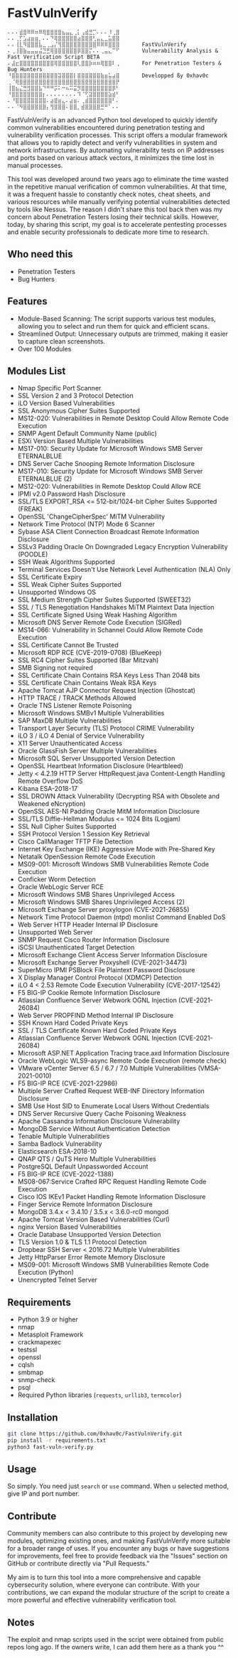 # FastVulnVerify

```
⠄⠄⠄⣾⣿⠿⠿⠶⠿⢿⣿⣿⣿⣿⣦⣤⣄⢀⡅⢠⣾⣛⡉⠄⠄⠄⠸⢀⣿
⠄⠄⢀⡋⣡⣴⣶⣶⡀⠄⠄⠙⢿⣿⣿⣿⣿⣿⣴⣿⣿⣿⢃⣤⣄⣀⣥⣿⣿
⠄⠄⢸⣇⠻⣿⣿⣿⣧⣀⢀⣠⡌⢻⣿⣿⣿⣿⣿⣿⣿⣿⣿⠿⠿⠿⣿⣿⣿       FastVulnVerify
⠄⢀⢸⣿⣷⣤⣤⣤⣬⣙⣛⢿⣿⣿⣿⣿⣿⣿⡿⣿⣿⡍⠄⠄⢀⣤⣄⠉⠋       Vulnerability Analysis & Fast Verification Script BETA
⠄⣼⣖⣿⣿⣿⣿⣿⣿⣿⣿⣿⢿⣿⣿⣿⣿⣿⢇⣿⣿⡷⠶⠶⢿⣿⣿⠇⢀       For Penetration Testers & Bug Hunters
⠘⣿⣿⣿⣿⣿⣿⣿⣿⣿⣿⣿⣿⣽⣿⣿⣿⡇⣿⣿⣿⣿⣿⣿⣷⣶⣥⣴⣿       Developped ßy 0xhav0c
⢀⠈⢿⣿⣿⣿⣿⣿⣿⣿⣿⣿⣿⣿⣿⣿⣿⣿⣿⣿⣿⣿⣿⣿⣿⣿⣿⣿⡟
⢸⣿⣦⣌⣛⣻⣿⣿⣧⠙⠛⠛⡭⠅⠒⠦⠭⣭⡻⣿⣿⣿⣿⣿⣿⣿⣿⡿⠃
⠘⣿⣿⣿⣿⣿⣿⣿⣿⡆⠄⠄⠄⠄⠄⠄⠄⠄⠹⠈⢋⣽⣿⣿⣿⣿⣵⣾⠃
⠄⠘⣿⣿⣿⣿⣿⣿⣿⣿⠄⣴⣿⣶⣄⠄⣴⣶⠄⢀⣾⣿⣿⣿⣿⣿⣿⠃⠄
⠄⠄⠈⠻⣿⣿⣿⣿⣿⣿⡄⢻⣿⣿⣿⠄⣿⣿⡀⣾⣿⣿⣿⣿⣛⠛⠁⠄⠄
```

FastVulnVerify is an advanced Python tool developed to quickly identify common vulnerabilities encountered during penetration testing and vulnerability verification processes. This script offers a modular framework that allows you to rapidly detect and verify vulnerabilities in system and network infrastructures. By automating vulnerability tests on IP addresses and ports based on various attack vectors, it minimizes the time lost in manual processes.

This tool was developed around two years ago to eliminate the time wasted in the repetitive manual verification of common vulnerabilities. At that time, it was a frequent hassle to constantly check notes, cheat sheets, and various resources while manually verifying potential vulnerabilities detected by tools like Nessus. The reason I didn't share this tool back then was my concern about Penetration Testers losing their technical skills. However, today, by sharing this script, my goal is to accelerate pentesting processes and enable security professionals to dedicate more time to research.

## Who need this

- Penetration Testers
- Bug Hunters

## Features

- Module-Based Scanning: The script supports various test modules, allowing you to select and run them for quick and efficient scans.
- Streamlined Output: Unnecessary outputs are trimmed, making it easier to capture clean screenshots.
- Over 100 Modules

## Modules List

- Nmap Specific Port Scanner
- SSL Version 2 and 3 Protocol Detection
- iLO Version Based Vulnerabilities
- SSL Anonymous Cipher Suites Supported
- MS12-020: Vulnerabilities in Remote Desktop Could Allow Remote Code Execution
- SNMP Agent Default Community Name (public)
- ESXi Version Based Multiple Vulnerabilities
- MS17-010: Security Update for Microsoft Windows SMB Server ETERNALBLUE
- DNS Server Cache Snooping Remote Information Disclosure
- MS17-010: Security Update for Microsoft Windows SMB Server ETERNALBLUE (2)
- MS12-020: Vulnerabilities in Remote Desktop Could Allow RCE
- IPMI v2.0 Password Hash Disclosure
- SSL/TLS EXPORT_RSA <= 512-bit/1024-bit Cipher Suites Supported (FREAK)
- OpenSSL 'ChangeCipherSpec' MiTM Vulnerability
- Network Time Protocol (NTP) Mode 6 Scanner
- Sybase ASA Client Connection Broadcast Remote Information Disclosure
- SSLv3 Padding Oracle On Downgraded Legacy Encryption Vulnerability (POODLE)
- SSH Weak Algorithms Supported
- Terminal Services Doesn't Use Network Level Authentication (NLA) Only
- SSL Certificate Expiry
- SSL Weak Cipher Suites Supported
- Unsupported Windows OS
- SSL Medium Strength Cipher Suites Supported (SWEET32)
- SSL / TLS Renegotiation Handshakes MiTM Plaintext Data Injection
- SSL Certificate Signed Using Weak Hashing Algorithm
- Microsoft DNS Server Remote Code Execution (SIGRed)
- MS14-066: Vulnerability in Schannel Could Allow Remote Code Execution
- SSL Certificate Cannot Be Trusted
- Microsoft RDP RCE (CVE-2019-0708) (BlueKeep)
- SSL RC4 Cipher Suites Supported (Bar Mitzvah)
- SMB Signing not required
- SSL Certificate Chain Contains RSA Keys Less Than 2048 bits
- SSL Certificate Chain Contains Weak RSA Keys
- Apache Tomcat AJP Connector Request Injection (Ghostcat)
- HTTP TRACE / TRACK Methods Allowed
- Oracle TNS Listener Remote Poisoning
- Microsoft Windows SMBv1 Multiple Vulnerabilities
- SAP MaxDB Multiple Vulnerabilities
- Transport Layer Security (TLS) Protocol CRIME Vulnerability
- iLO 3 / iLO 4 Denial of Service Vulnerability
- X11 Server Unauthenticated Access
- Oracle GlassFish Server Multiple Vulnerabilities
- Microsoft SQL Server Unsupported Version Detection
- OpenSSL Heartbeat Information Disclosure (Heartbleed)
- Jetty < 4.2.19 HTTP Server HttpRequest.java Content-Length Handling Remote Overflow DoS
- Kibana ESA-2018-17
- SSL DROWN Attack Vulnerability (Decrypting RSA with Obsolete and Weakened eNcryption)
- OpenSSL AES-NI Padding Oracle MitM Information Disclosure
- SSL/TLS Diffie-Hellman Modulus <= 1024 Bits (Logjam)
- SSL Null Cipher Suites Supported
- SSH Protocol Version 1 Session Key Retrieval
- Cisco CallManager TFTP File Detection
- Internet Key Exchange (IKE) Aggressive Mode with Pre-Shared Key
- Netatalk OpenSession Remote Code Execution
- MS09-001: Microsoft Windows SMB Vulnerabilities Remote Code Execution
- Conficker Worm Detection
- Oracle WebLogic Server RCE
- Microsoft Windows SMB Shares Unprivileged Access
- Microsoft Windows SMB Shares Unprivileged Access (2)
- Microsoft Exchange Server proxylogon (CVE-2021-26855)
- Network Time Protocol Daemon (ntpd) monlist Command Enabled DoS
- Web Server HTTP Header Internal IP Disclosure
- Unsupported Web Server
- SNMP Request Cisco Router Information Disclosure
- iSCSI Unauthenticated Target Detection
- Microsoft Exchange Client Access Server Information Disclosure
- Microsoft Exchange Server Proxyshell (CVE-2021-34473)
- SuperMicro IPMI PSBlock File Plaintext Password Disclosure
- X Display Manager Control Protocol (XDMCP) Detection
- iLO 4 < 2.53 Remote Code Execution Vulnerability (CVE-2017-12542)
- F5 BIG-IP Cookie Remote Information Disclosure
- Atlassian Confluence Server Webwork OGNL Injection (CVE-2021-26084)
- Web Server PROPFIND Method Internal IP Disclosure
- SSH Known Hard Coded Private Keys
- SSL / TLS Certificate Known Hard Coded Private Keys
- Atlassian Confluence Server Webwork OGNL Injection (CVE-2021-26084)
- Microsoft ASP.NET Application Tracing trace.axd Information Disclosure
- Oracle WebLogic WLS9-async Remote Code Execution (remote check)
- VMware vCenter Server 6.5 / 6.7 / 7.0 Multiple Vulnerabilities (VMSA-2021-0010)
- F5 BIG-IP RCE (CVE-2021-22986)
- Multiple Server Crafted Request WEB-INF Directory Information Disclosure
- SMB Use Host SID to Enumerate Local Users Without Credentials
- DNS Server Recursive Query Cache Poisoning Weakness
- Apache Cassandra Information Disclosure Vulnerability
- MongoDB Service Without Authentication Detection
- Tenable Multiple Vulnerabilities
- Samba Badlock Vulnerability
- Elasticsearch ESA-2018-10
- QNAP QTS / QuTS Hero Multiple Vulnerabilities
- PostgreSQL Default Unpassworded Account
- F5 BIG-IP RCE (CVE-2022-1388)
- MS08-067:Service Crafted RPC Request Handling Remote Code Execution
- Cisco IOS IKEv1 Packet Handling Remote Information Disclosure
- Finger Service Remote Information Disclosure
- MongoDB 3.4.x < 3.4.10 / 3.5.x < 3.6.0-rc0 mongod
- Apache Tomcat Version Based Vulnerabilities (Curl)
- nginx Version Based Vulnerabilities
- Oracle Database Unsupported Version Detection
- TLS Version 1.0 & TLS 1.1 Protocol Detection
- Dropbear SSH Server < 2016.72 Multiple Vulnerabilities
- Jetty HttpParser Error Remote Memory Disclosure
- MS09-001: Microsoft Windows SMB Vulnerabilities Remote Code Execution (Python)
- Unencrypted Telnet Server

## Requirements

- Python 3.9 or higher
- nmap
- Metasploit Framework
- crackmapexec
- testssl
- openssl
- cqlsh
- smbmap
- snmp-check
- psql
- Required Python libraries (`requests`, `urllib3`, `termcolor`)

## Installation

```bash
git clone https://github.com/0xhav0c/FastVulnVerify.git
pip install -r requirements.txt
python3 fast-vuln-verify.py
```

## Usage

So simply.  You need just `search` or `use` command. When u selected method, give IP and port number.

## Contribute

Community members can also contribute to this project by developing new modules, optimizing existing ones, and making FastVulnVerify more suitable for a broader range of uses. If you encounter any bugs or have suggestions for improvements, feel free to provide feedback via the "Issues" section on GitHub or contribute directly via "Pull Requests."

My aim is to turn this tool into a more comprehensive and capable cybersecurity solution, where everyone can contribute. With your contributions, we can expand the modular structure of the script to create a more powerful and effective vulnerability verification tool.

## Notes
The exploit and nmap scripts used in the script were obtained from public repos long ago. If the owners write, I can add them here as a thank you ^^
